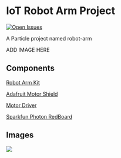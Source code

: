 # IoT Robot Arm Project

[![Open Issues](https://img.shields.io/github/issues/nrobinson2000/robot-arm.svg)](https://github.com/nrobinson2000/robot-arm/issues)

A Particle project named robot-arm

ADD IMAGE HERE

## Components

[Robot Arm Kit](https://www.amazon.com/gp/product/B008MONL8O)

[Adafruit Motor Shield](https://www.amazon.com/gp/product/B01NBI8L0U)

[Motor Driver](https://www.amazon.com/gp/product/B014KMHSW6)

[Sparkfun Photon RedBoard](https://www.sparkfun.com/products/13321)

## Images

![](images/arm-initial.jpg)